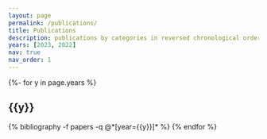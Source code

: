 ```yaml
---
layout: page
permalink: /publications/
title: Publications
description: publications by categories in reversed chronological order. * denotes the co-first author.
years: [2023, 2022]
nav: true
nav_order: 1
---
```



<!-- _pages/publications.md -->
<div class="publications">

{%- for y in page.years %}
  <h2 class="year">{{y}}</h2>
  {% bibliography -f papers -q @*[year={{y}}]* %}
{% endfor %}

</div>
